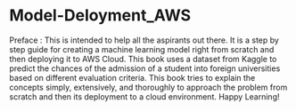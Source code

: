 # Model-Deloyment_AWS
 Preface : This is intended to help all the aspirants out there. It is a step by step guide for creating a machine learning model right from scratch and then deploying it to AWS Cloud. This book uses a dataset from Kaggle to predict the chances of the admission of a student into foreign universities based on different evaluation criteria.  This book tries to explain the concepts simply, extensively, and thoroughly to approach the problem from scratch and then its deployment to a cloud environment.  Happy Learning! 
